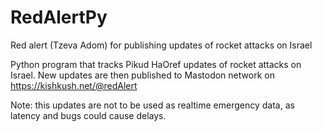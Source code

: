 # RedAlertPy
Red alert (Tzeva Adom) for publishing updates of rocket attacks on Israel

Python program that tracks Pikud HaOref updates of rocket attacks on Israel.
New updates are then published to Mastodon network on https://kishkush.net/@redAlert

Note: this updates are not to be used as realtime emergency data, as latency and bugs could cause delays.
